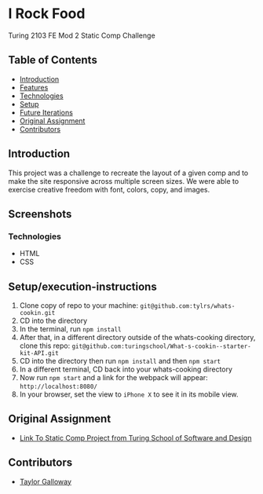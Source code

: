 # I Rock Food

Turing 2103 FE Mod 2 Static Comp Challenge

## Table of Contents

- [Introduction](#introduction)
- [Features](#Screenshots)
- [Technologies](#Technologies)
- [Setup](#Setup/execution-Instructions)
- [Future Iterations](#Future)
- [Original Assignment](#Original)
- [Contributors](#Contributors)

## Introduction

This project was a challenge to recreate the layout of a given comp and to make the site responsive across multiple screen sizes. We were able to exercise creative freedom with font, colors, copy, and images.

## Screenshots


### Technologies
- HTML
- CSS

## Setup/execution-instructions

1. Clone copy of repo to your machine: `git@github.com:tylrs/whats-cookin.git`
2. CD into the directory
3. In the terminal, run `npm install`
4. After that, in a different directory outside of the whats-cooking directory, clone this repo: `git@github.com:turingschool/What-s-cookin--starter-kit-API.git`
5. CD into the directory then run `npm install` and then `npm start`
6. In a different terminal, CD back into your whats-cooking directory
7. Now run `npm start` and a link for the webpack will appear: `http://localhost:8080/`
8. In your browser, set the view to `iPhone X` to see it in its mobile view.

## Original Assignment

- [Link To Static Comp Project from Turing School of Software and Design](https://frontend.turing.edu/projects/module-1/m1-static-comp)

## Contributors

- [Taylor Galloway](https://github.com/tylrs)

